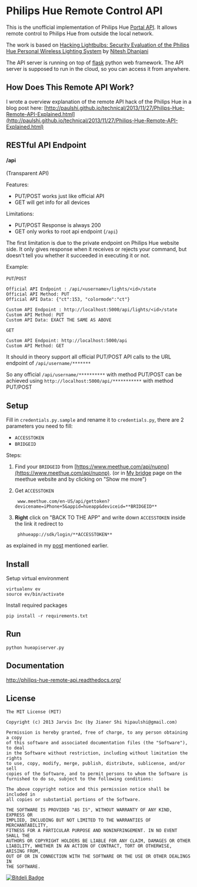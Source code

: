 # Philips Hue Remote Control API

This is the unofficial implementation of Philips Hue [Portal API](http://developers.meethue.com/5_portalapi.html). It allows remote control to Philips Hue from outside the local network.

The work is based on [Hacking Lightbulbs: Security Evaluation of the Philips Hue Personal Wireless Lighting System](http://www.dhanjani.com/docs/Hacking%20Lighbulbs%20Hue%20Dhanjani%202013.pdf) by [Nitesh Dhanjani](http://www.dhanjani.com/about.html)

The API server is running on top of [flask](http://flask.pocoo.org/) python web framework. The API server is supposed to run in the cloud, so you can access it from anywhere.

## How Does This Remote API Work?
I wrote a overview explanation of the remote API hack of the Philips Hue in a blog post here: [http://paulshi.github.io/technical/2013/11/27/Philips-Hue-Remote-API-Explained.html](http://paulshi.github.io/technical/2013/11/27/Philips-Hue-Remote-API-Explained.html)

## RESTful API Endpoint

#### /api
(Transparent API)

Features:

 * PUT/POST works just like official API
 * GET will get info for all devices

Limitations:

 * PUT/POST Response is always 200
 * GET only works to root api endpoint (`/api`)
 
The first limitation is due to the private endpoint on Philips Hue website side. It only gives response when it receives or rejects your command, but doesn't tell you whether it succeeded in executing it or not. 
 
Example:

`PUT`/`POST`

	Official API Endpoint : /api/<username>/lights/<id>/state
	Official API Method: PUT
	Official API Data: {"ct":153, "colormode":"ct"}

	Custom API Endpoint : http://localhost:5000/api/lights/<id>/state
	Custom API Method: PUT
	Custom API Data: EXACT THE SAME AS ABOVE

`GET`

	Custom API Endpoint: http://localhost:5000/api
	Custom API Method: GET
		
It should in theory support all official PUT/POST API calls to the URL endpoint of `/api/username/*******`

So any official `/api/username/**********` with method PUT/POST
can be achieved using `http://localhost:5000/api/***********` with method PUT/POST

## Setup
Fill in `credentials.py.sample` and rename it to ```credentials.py```, there are 2 parameters you need to fill:
	
* `ACCESSTOKEN`
* `BRIDGEID`

Steps:

1. Find your `BRIDGEID` from [https://www.meethue.com/api/nupnp](https://www.meethue.com/api/nupnp). (or in [My bridge](https://www.meethue.com/en-US/user/preferencessmartbridge) page on the meethue website and by clicking on "Show me more")

2. Get `ACCESSTOKEN`

		www.meethue.com/en-US/api/gettoken?devicename=iPhone+5&appid=hueapp&deviceid=**BRIDGEID**

3. **Right** click on "BACK TO THE APP" and write down `ACCESSTOKEN` inside the link it redirect to

		phhueapp://sdk/login/**ACCESSTOKEN**


as explained in my [post](http://paulshi.github.io/technical/2013/11/27/Philips-Hue-Remote-API-Explained.html) mentioned earlier.

## Install
Setup virtual environment

```
virtualenv ev
source ev/bin/activate
```

Install required packages

```
pip install -r requirements.txt
```

## Run

```
python hueapiserver.py
```

## Documentation
http://philips-hue-remote-api.readthedocs.org/

## License

```
The MIT License (MIT)

Copyright (c) 2013 Jarvis Inc (by Jianer Shi hipaulshi@gmail.com)

Permission is hereby granted, free of charge, to any person obtaining a copy
of this software and associated documentation files (the "Software"), to deal
in the Software without restriction, including without limitation the rights
to use, copy, modify, merge, publish, distribute, sublicense, and/or sell
copies of the Software, and to permit persons to whom the Software is
furnished to do so, subject to the following conditions:

The above copyright notice and this permission notice shall be included in
all copies or substantial portions of the Software.

THE SOFTWARE IS PROVIDED "AS IS", WITHOUT WARRANTY OF ANY KIND, EXPRESS OR
IMPLIED, INCLUDING BUT NOT LIMITED TO THE WARRANTIES OF MERCHANTABILITY,
FITNESS FOR A PARTICULAR PURPOSE AND NONINFRINGEMENT. IN NO EVENT SHALL THE
AUTHORS OR COPYRIGHT HOLDERS BE LIABLE FOR ANY CLAIM, DAMAGES OR OTHER
LIABILITY, WHETHER IN AN ACTION OF CONTRACT, TORT OR OTHERWISE, ARISING FROM,
OUT OF OR IN CONNECTION WITH THE SOFTWARE OR THE USE OR OTHER DEALINGS IN
THE SOFTWARE.
```

[![Bitdeli Badge](https://d2weczhvl823v0.cloudfront.net/jarvisinc/philipshueremoteapi/trend.png)](https://bitdeli.com/free "Bitdeli Badge")

